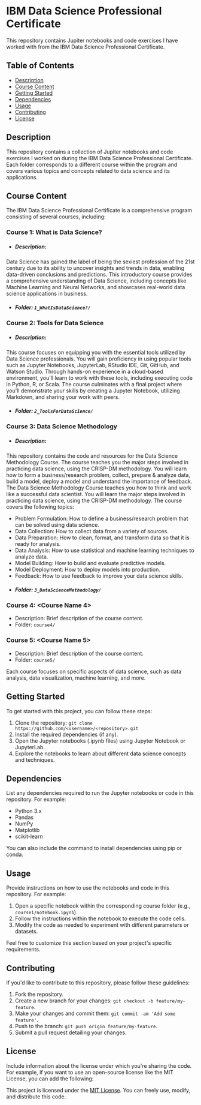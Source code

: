 # IBM Data Science Professional Certificate

This repository contains Jupiter notebooks and code exercises I have worked with from the IBM Data Science Professional Certificate.

## Table of Contents

-   [Description](#description)
-   [Course Content](#course-content)
-   [Getting Started](#getting-started)
-   [Dependencies](#dependencies)
-   [Usage](#usage)
-   [Contributing](#contributing)
-   [License](#license)

## Description

This repository contains a collection of Jupiter notebooks and code exercises I worked on during the IBM Data Science Professional Certificate.
Each folder corresponds to a different course within the program and covers various topics and concepts related to data science and its applications.

## Course Content

The IBM Data Science Professional Certificate is a comprehensive program consisting of several courses, including:

### Course 1: What is Data Science?

-   ##### Description:  
Data Science has gained the label of being the sexiest profession of the 21st century due to its ability to uncover insights and trends in data, enabling data-driven conclusions and predictions. This introductory course provides a comprehensive understanding of Data Science, including concepts like Machine Learning and Neural Networks, and showcases real-world data science applications in business.
-  ##### Folder: `1_WhatIsDataScience?/`

### Course 2: Tools for Data Science

-  ##### Description:
This course focuses on equipping you with the essential tools utilized by Data Science professionals. You will gain proficiency in using popular tools such as Jupyter Notebooks, JupyterLab, RStudio IDE, Git, GitHub, and Watson Studio. Through hands-on experience in a cloud-based environment, you'll learn to work with these tools, including executing code in Python, R, or Scala. The course culminates with a final project where you'll demonstrate your skills by creating a Jupyter Notebook, utilizing Markdown, and sharing your work with peers.
-  ##### Folder: `2_ToolsForDataScience/`

### Course 3: Data Science Methodology

-  ##### Description:
This repository contains the code and resources for the Data Science Methodology Course. The course teaches you the major steps involved in practicing data science, using the CRISP-DM methodology. You will learn how to form a business/research problem, collect, prepare & analyze data, build a model, deploy a model and understand the importance of feedback. The Data Science Methodology Course teaches you how to think and work like a successful data scientist. You will learn the major steps involved in practicing data science, using the CRISP-DM methodology. The course covers the following topics:
  * Problem Formulation: How to define a business/research problem that can be solved using data science.
  * Data Collection: How to collect data from a variety of sources.
  * Data Preparation: How to clean, format, and transform   data so that it is ready for analysis.
  * Data Analysis: How to use statistical and machine learning techniques to analyze data.
  * Model Building: How to build and evaluate predictive models.
  * Model Deployment: How to deploy models into production.
  * Feedback: How to use feedback to improve your data science skills.


-  ##### Folder: `3_DataScienceMethodology/`

### Course 4: &lt;Course Name 4>

-   Description: Brief description of the course content.
-   Folder: `course4/`

### Course 5: &lt;Course Name 5>

-   Description: Brief description of the course content.
-   Folder: `course5/`

Each course focuses on specific aspects of data science, such as data analysis, data visualization, machine learning, and more.

## Getting Started

To get started with this project, you can follow these steps:

1.  Clone the repository: `git clone https://github.com/<username>/<repository>.git`
2.  Install the required dependencies (if any).
3.  Open the Jupyter notebooks (.ipynb files) using Jupyter Notebook or JupyterLab.
4.  Explore the notebooks to learn about different data science concepts and techniques.

## Dependencies

List any dependencies required to run the Jupyter notebooks or code in this repository. For example:

-   Python 3.x
-   Pandas
-   NumPy
-   Matplotlib
-   scikit-learn

You can also include the command to install dependencies using pip or conda.

## Usage

Provide instructions on how to use the notebooks and code in this repository. For example:

1.  Open a specific notebook within the corresponding course folder (e.g., `course1/notebook.ipynb`).
2.  Follow the instructions within the notebook to execute the code cells.
3.  Modify the code as needed to experiment with different parameters or datasets.

Feel free to customize this section based on your project's specific requirements.

## Contributing

If you'd like to contribute to this repository, please follow these guidelines:

1.  Fork the repository.
2.  Create a new branch for your changes: `git checkout -b feature/my-feature`.
3.  Make your changes and commit them: `git commit -am 'Add some feature'`.
4.  Push to the branch: `git push origin feature/my-feature`.
5.  Submit a pull request detailing your changes.

## License

Include information about the license under which you're sharing the code. For example, if you want to use an open-source license like the MIT License, you can add the following:

This project is licensed under the [MIT License](LICENSE). You can freely use, modify, and distribute this code.
